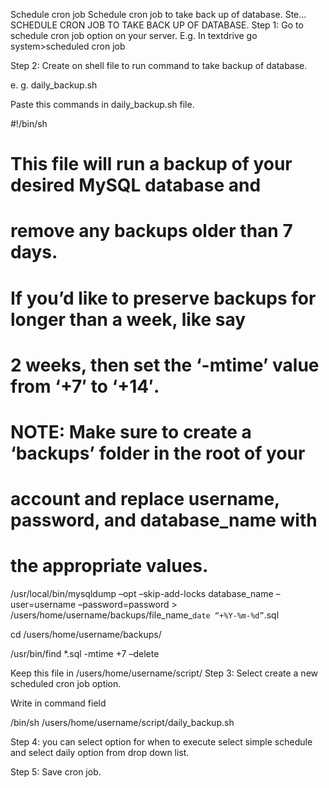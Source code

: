 Schedule cron job
Schedule cron job to take back up of database. Ste…
SCHEDULE CRON JOB TO TAKE BACK UP OF DATABASE.
Step 1: Go to schedule cron job option on your server.
E.g. In textdrive go system>scheduled cron job

Step 2: Create on shell file to run command to take backup of database.

e. g. daily_backup.sh

Paste this commands in daily_backup.sh file.

#!/bin/sh
# This file will run a backup of your desired MySQL database and

# remove any backups older than 7 days.

#

# If you’d like to preserve backups for longer than a week, like say

# 2 weeks, then set the ‘-mtime’ value from ‘+7′ to ‘+14′.

#

# NOTE: Make sure to create a ‘backups’ folder in the root of your

# account and replace username, password, and database_name with

# the appropriate values.

/usr/local/bin/mysqldump –opt –skip-add-locks database_name –user=username –password=password > /users/home/username/backups/file_name_`date “+%Y-%m-%d”`.sql

cd /users/home/username/backups/

/usr/bin/find *.sql -mtime +7 –delete

Keep this file in /users/home/username/script/
Step 3: Select create a new scheduled cron job option.

Write in command field

/bin/sh /users/home/username/script/daily_backup.sh

Step 4: you can select option for when to execute select simple schedule and select daily option from drop down list.

Step 5: Save cron job.
